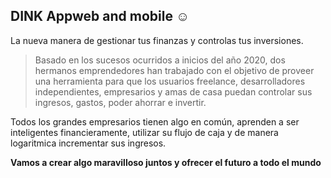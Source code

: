 ## DINK Appweb and mobile :relaxed:

La nueva manera de gestionar tus finanzas y controlas tus inversiones.
>Basado en los sucesos ocurridos  a inicios del año 2020, dos hermanos emprendedores han trabajado con el objetivo de proveer una herramienta para que los usuarios freelance, desarrolladores independientes, empresarios y amas de casa puedan controlar sus ingresos, gastos, poder ahorrar e invertir.


Todos los grandes empresarios tienen algo en común,  aprenden a ser inteligentes financieramente, utilizar su flujo de caja y de manera logaritmica incrementar sus ingresos.

**Vamos  a crear algo maravilloso juntos y  ofrecer el futuro a todo el mundo**
